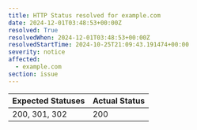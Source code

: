 ```yaml
---
title: HTTP Status resolved for example.com
date: 2024-12-01T03:48:53+00:00Z
resolved: True
resolvedWhen: 2024-12-01T03:48:53+00:00Z
resolvedStartTime: 2024-10-25T21:09:43.191474+00:00
severity: notice
affected:
  - example.com
section: issue
---
```


| Expected Statuses | Actual Status  |
|-------------------|----------------|
| 200, 301, 302 | 200 |
